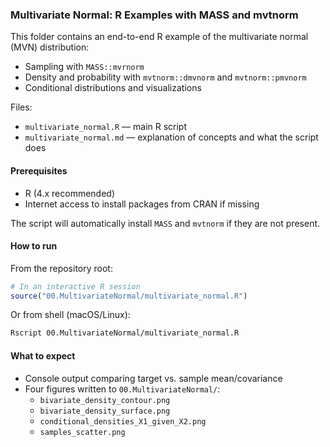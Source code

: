 ### Multivariate Normal: R Examples with MASS and mvtnorm

This folder contains an end-to-end R example of the multivariate normal (MVN) distribution:

- Sampling with `MASS::mvrnorm`
- Density and probability with `mvtnorm::dmvnorm` and `mvtnorm::pmvnorm`
- Conditional distributions and visualizations

Files:

- `multivariate_normal.R` — main R script
- `multivariate_normal.md` — explanation of concepts and what the script does

#### Prerequisites

- R (4.x recommended)
- Internet access to install packages from CRAN if missing

The script will automatically install `MASS` and `mvtnorm` if they are not present.

#### How to run

From the repository root:

```r
# In an interactive R session
source("00.MultivariateNormal/multivariate_normal.R")
```

Or from shell (macOS/Linux):

```bash
Rscript 00.MultivariateNormal/multivariate_normal.R
```

#### What to expect

- Console output comparing target vs. sample mean/covariance
- Four figures written to `00.MultivariateNormal/`:
  - `bivariate_density_contour.png`
  - `bivariate_density_surface.png`
  - `conditional_densities_X1_given_X2.png`
  - `samples_scatter.png`

